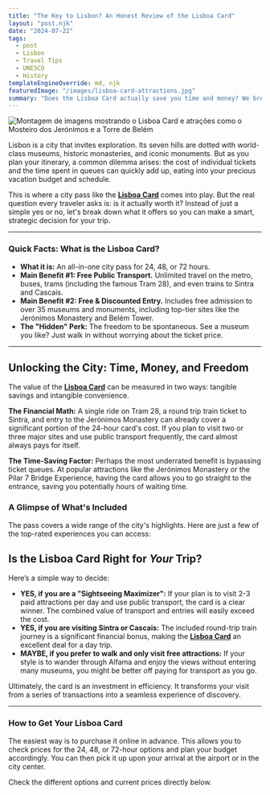 ```yaml
---
title: "The Key to Lisbon? An Honest Review of the Lisboa Card"
layout: "post.njk"
date: "2024-07-22"
tags:
  - post
  - Lisbon
  - Travel Tips
  - UNESCO
  - History
templateEngineOverride: md, njk
featuredImage: "/images/lisboa-card-attractions.jpg"
summary: "Does the Lisboa Card actually save you time and money? We break down the benefits, from free transport to skip-the-line access at top attractions, to help you decide if it's the right choice for your trip."
---
```


![Montagem de imagens mostrando o Lisboa Card e atrações como o Mosteiro dos Jerónimos e a Torre de Belém](/images/lisboa-card-attractions.jpg)

Lisbon is a city that invites exploration. Its seven hills are dotted with world-class museums, historic monasteries, and iconic monuments. But as you plan your itinerary, a common dilemma arises: the cost of individual tickets and the time spent in queues can quickly add up, eating into your precious vacation budget and schedule.

This is where a city pass like the [**Lisboa Card**](https://www.getyourguide.com.br/lisboa-l42/lisboa-ingresso-para-o-oceanario-de-lisboa-t38079/?partner_id=PMW7G72&cmp=share_to_earn) comes into play. But the real question every traveler asks is: is it actually worth it? Instead of just a simple yes or no, let's break down what it offers so you can make a smart, strategic decision for your trip.

---
### **Quick Facts: What is the Lisboa Card?**

*   **What it is:** An all-in-one city pass for 24, 48, or 72 hours.
*   **Main Benefit #1: Free Public Transport.** Unlimited travel on the metro, buses, trams (including the famous Tram 28), and even trains to Sintra and Cascais.
*   **Main Benefit #2: Free & Discounted Entry.** Includes free admission to over 35 museums and monuments, including top-tier sites like the Jerónimos Monastery and Belém Tower.
*   **The "Hidden" Perk:** The freedom to be spontaneous. See a museum you like? Just walk in without worrying about the ticket price.
---

## Unlocking the City: Time, Money, and Freedom

The value of the [**Lisboa Card**](https://www.getyourguide.com.br/lisboa-l42/lisboa-ingresso-para-o-oceanario-de-lisboa-t38079/?partner_id=PMW7G72&cmp=share_to_earn) can be measured in two ways: tangible savings and intangible convenience.

**The Financial Math:** A single ride on Tram 28, a round trip train ticket to Sintra, and entry to the Jerónimos Monastery can already cover a significant portion of the 24-hour card's cost. If you plan to visit two or three major sites and use public transport frequently, the card almost always pays for itself.

**The Time-Saving Factor:** Perhaps the most underrated benefit is bypassing ticket queues. At popular attractions like the Jerónimos Monastery or the Pilar 7 Bridge Experience, having the card allows you to go straight to the entrance, saving you potentially hours of waiting time.

### A Glimpse of What's Included
The pass covers a wide range of the city's highlights. Here are just a few of the top-rated experiences you can access:

<div data-gyg-widget="auto" data-gyg-partner-id="PMW7G72" data-gyg-cmp="Lisboa"></div>

## Is the Lisboa Card Right for *Your* Trip?

Here’s a simple way to decide:

*   **YES, if you are a "Sightseeing Maximizer":** If your plan is to visit 2-3 paid attractions per day and use public transport, the card is a clear winner. The combined value of transport and entries will easily exceed the cost.
*   **YES, if you are visiting Sintra or Cascais:** The included round-trip train journey is a significant financial bonus, making the [**Lisboa Card**](https://www.getyourguide.com.br/lisboa-l42/lisboa-ingresso-para-o-oceanario-de-lisboa-t38079/?partner_id=PMW7G72&cmp=share_to_earn) an excellent deal for a day trip.
*   **MAYBE, if you prefer to walk and only visit free attractions:** If your style is to wander through Alfama and enjoy the views without entering many museums, you might be better off paying for transport as you go.

Ultimately, the card is an investment in efficiency. It transforms your visit from a series of transactions into a seamless experience of discovery.

---
### **How to Get Your Lisboa Card**
The easiest way is to purchase it online in advance. This allows you to check prices for the 24, 48, or 72-hour options and plan your budget accordingly. You can then pick it up upon your arrival at the airport or in the city center.

Check the different options and current prices directly below.

<div data-gyg-href="https://widget.getyourguide.com/default/availability.frame" data-gyg-tour-id="225711" data-gyg-locale-code="en-US" data-gyg-currency="EUR" data-gyg-widget="availability" data-gyg-variant="vertical" data-gyg-partner-id="PMW7G72"></div>